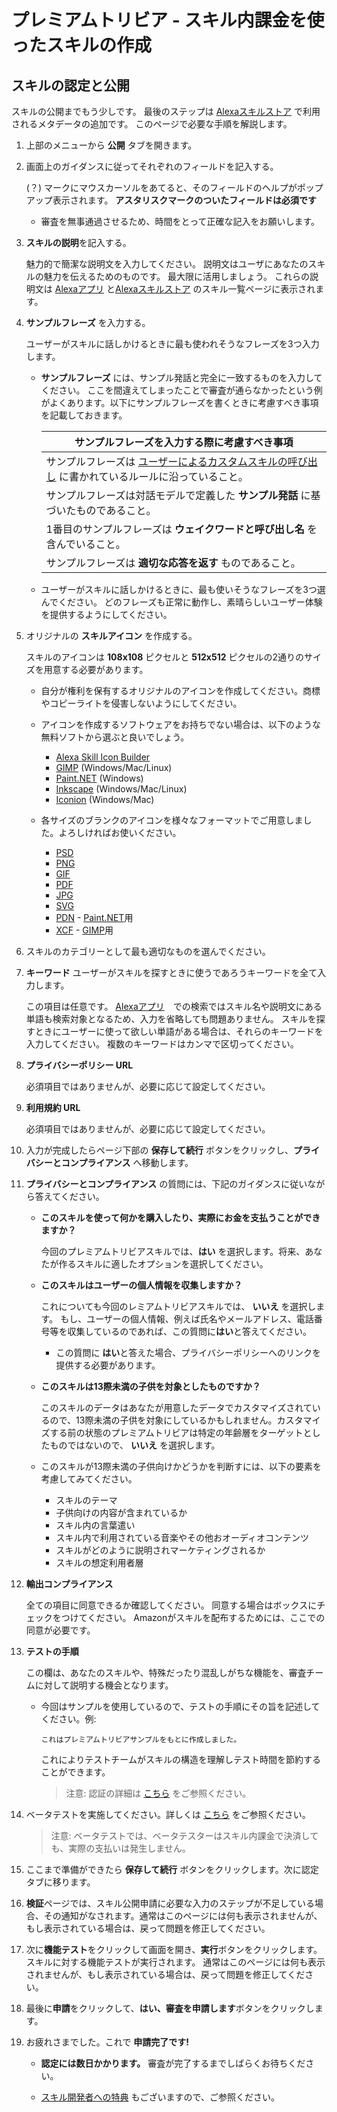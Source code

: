 # プレミアムトリビア - スキル内課金を使ったスキルの作成

## スキルの認定と公開

スキルの公開までもう少しです。 最後のステップは [Alexaスキルストア](http://www.amazon.co.jp/skills) で利用されるメタデータの追加です。 このページで必要な手順を解説します。

1. 上部のメニューから **公開** タブを開きます。

2. 画面上のガイダンスに従ってそれぞれのフィールドを記入する。

    (？) マークにマウスカーソルをあてると、そのフィールドのヘルプがポップアップ表示されます。 **アスタリスクマークのついたフィールドは必須です**
	* 審査を無事通過させるため、時間をとって正確な記入をお願いします。

3.  **スキルの説明**を記入する。

	魅力的で簡潔な説明文を入力してください。 説明文はユーザにあなたのスキルの魅力を伝えるためのものです。 最大限に活用しましょう。 これらの説明文は [Alexaアプリ](http://alexa.amazon.co.jp/spa/index.html#skills) と[Alexaスキルストア](http://www.amazon.co.jp/skills) のスキル一覧ページに表示されます。

4.  **サンプルフレーズ** を入力する。

    ユーザーがスキルに話しかけるときに最も使われそうなフレーズを3つ入力します。

    *  **サンプルフレーズ** には、サンプル発話と完全に一致するものを入力してください。 ここを間違えてしまったことで審査が通らなかったという例がよくあります。以下にサンプルフレーズを書くときに考慮すべき事項を記載しておきます。

       | サンプルフレーズを入力する際に考慮すべき事項 |
       | ----------------------------------------- |
       | サンプルフレーズは [ユーザーによるカスタムスキルの呼び出し](https://developer.amazon.com/public/solutions/alexa/alexa-skills-kit/docs/supported-phrases-to-begin-a-conversation) に書かれているルールに沿っていること。 |
       | サンプルフレーズは対話モデルで定義した **サンプル発話** に基づいたものであること。 |
       | 1番目のサンプルフレーズは **ウェイクワードと呼び出し名** を含んでいること。 |
       | サンプルフレーズは **適切な応答を返す** ものであること。 |

    *  ユーザーがスキルに話しかけるときに、最も使いそうなフレーズを3つ選んでください。 どのフレーズも正常に動作し、素晴らしいユーザー体験を提供するようにしてください。

5.  オリジナルの **スキルアイコン** を作成する。

    スキルのアイコンは **108x108** ピクセルと **512x512** ピクセルの2通りのサイズを用意する必要があります。

    *  自分が権利を保有するオリジナルのアイコンを作成してください。商標やコピーライトを侵害しないようにしてください。
    *  アイコンを作成するソフトウェアをお持ちでない場合は、以下のような無料ソフトから選ぶと良いでしょう。

       * [Alexa Skill Icon Builder](https://developer.amazon.com/docs/tools/icon-builder.html)
       * [GIMP](https://www.gimp.org/) (Windows/Mac/Linux)
       * [Paint.NET](http://www.getpaint.net/index.html) (Windows)
       * [Inkscape](http://inkscape.org) (Windows/Mac/Linux)
       * [Iconion](http://iconion.com/) (Windows/Mac)

    *  各サイズのブランクのアイコンを様々なフォーマットでご用意しました。よろしければお使いください。

       *  [PSD](https://m.media-amazon.com/images/G/01/mobile-apps/dex/alexa/alexa-skills-kit/tutorials/general/icon-templates/psd.zip)
       *  [PNG](https://m.media-amazon.com/images/G/01/mobile-apps/dex/alexa/alexa-skills-kit/tutorials/general/icon-templates/png.zip)
       *  [GIF](https://m.media-amazon.com/images/G/01/mobile-apps/dex/alexa/alexa-skills-kit/tutorials/general/icon-templates/gif.zip)
       *  [PDF](https://m.media-amazon.com/images/G/01/mobile-apps/dex/alexa/alexa-skills-kit/tutorials/general/icon-templates/pdf.zip)
       *  [JPG](https://m.media-amazon.com/images/G/01/mobile-apps/dex/alexa/alexa-skills-kit/tutorials/general/icon-templates/jpg.zip)
       *  [SVG](https://m.media-amazon.com/images/G/01/mobile-apps/dex/alexa/alexa-skills-kit/tutorials/general/icon-templates/svg.zip)
       *  [PDN](https://m.media-amazon.com/images/G/01/mobile-apps/dex/alexa/alexa-skills-kit/tutorials/general/icon-templates/pdn.zip) - [Paint.NET](http://www.getpaint.net/index.html)用
       *  [XCF](https://m.media-amazon.com/images/G/01/mobile-apps/dex/alexa/alexa-skills-kit/tutorials/general/icon-templates/xcf.zip) - [GIMP](https://www.gimp.org/)用

6. スキルのカテゴリーとして最も適切なものを選んでください。

7.  **キーワード** ユーザーがスキルを探すときに使うであろうキーワードを全て入力します。

    この項目は任意です。 [Alexaアプリ](http://alexa.amazon.co.jp)　での検索ではスキル名や説明文にある単語も検索対象となるため、入力を省略しても問題ありません。 スキルを探すときにユーザーに使って欲しい単語がある場合は、それらのキーワードを入力してください。 複数のキーワードはカンマで区切ってください。

8. **プライバシーポリシー URL** 

    必須項目ではありませんが、必要に応じて設定してください。

9. **利用規約 URL** 

    必須項目ではありませんが、必要に応じて設定してください。

10. 入力が完成したらページ下部の **保存して続行** ボタンをクリックし、**プライバシーとコンプライアンス** へ移動します。

11.  **プライバシーとコンプライアンス** の質問には、下記のガイダンスに従いながら答えてください。
      * **このスキルを使って何かを購入したり、実際にお金を支払うことができますか？**

        今回のプレミアムトリビアスキルでは、**はい** を選択します。将来、あなたが作るスキルに適したオプションを選択してください。

      * **このスキルはユーザーの個人情報を収集しますか？** 
    
        これについても今回のレミアムトリビアスキルでは、 **いいえ** を選択します。 もし、ユーザーの個人情報、例えば氏名やメールアドレス、電話番号等を収集しているのであれば、この質問に**はい**と答えてください。
 
        *  この質問に **はい**と答えた場合、プライバシーポリシーへのリンクを提供する必要があります。

      *  **このスキルは13際未満の子供を対象としたものですか？** 
    
         このスキルのデータはあなたが用意したデータでカスタマイズされているので、13際未満の子供を対象にしているかもしれません。カスタマイズする前の状態のプレミアムトリビアは特定の年齢層をターゲットとしたものではないので、 **いいえ** を選択します。
        * このスキルが13際未満の子供向けかどうかを判断すには、以下の要素を考慮してみてください。
            * スキルのテーマ
            * 子供向けの内容が含まれているか
            * スキル内の言葉遣い
            * スキル内で利用されている音楽やその他おオーディオコンテンツ
            * スキルがどのように説明されマーケティングされるか
            * スキルの想定利用者層
            
12.  **輸出コンプライアンス** 

     全ての項目に同意できるか確認してください。 同意する場合はボックスにチェックをつけてください。 Amazonがスキルを配布するためには、ここでの同意が必要です。

13.  **テストの手順** 

     この欄は、あなたのスキルや、特殊だったり混乱しがちな機能を、審査チームに対して説明する機会となります。

      * 今回はサンプルを使用しているので、テストの手順にその旨を記述してください。例:

           ```
           これはプレミアムトリビアサンプルをもとに作成しました。
           ```

         これによりテストチームがスキルの構造を理解しテスト時間を節約することができます。

        > 注意: 認証の詳細は [こちら](https://alexa.design/certification) をご参照ください。

14. ベータテストを実施してください。詳しくは [こちら](https://alexa.design/skillbetatesting) をご参照ください。

    > 注意: ベータテストでは、ベータテスターはスキル内課金で決済しても、実際の支払いは発生しません。

15. ここまで準備ができたら **保存して続行** ボタンをクリックします。次に認定タブに移ります。

16. **検証**ページでは、スキル公開申請に必要な入力のステップが不足している場合、その通知がなされます。通常はこのページには何も表示されませんが、もし表示されている場合は、戻って問題を修正してください。

18. 次に**機能テスト**をクリックして画面を開き、**実行**ボタンをクリックします。スキルに対する機能テストが実行されます。 通常はこのページには何も表示されませんが、もし表示されている場合は、戻って問題を修正してください。

19. 最後に**申請**をクリックして、**はい、審査を申請します**ボタンをクリックします。

16. お疲れさまでした。これで **申請完了です!**

    *  **認定には数日かかります。** 審査が完了するまでしばらくお待ちください。

    *  [スキル開発者への特典](https://developer.amazon.com/ja/alexa-skills-kit/alexa-developer-skill-promotion?&sc_category=Owned&sc_channel=RD&sc_campaign=Evangelism2018&sc_publisher=github&sc_content=Survey&sc_detail=fact-nodejs-V2_GUI-6&sc_funnel=Convert&sc_country=WW&sc_medium=Owned_RD_Evangelism2018_github_Survey_fact-nodejs-V2_GUI-6_Convert_WW_beginnersdevs&sc_segment=beginnersdevs) 
    もございますので、ご参照ください。
